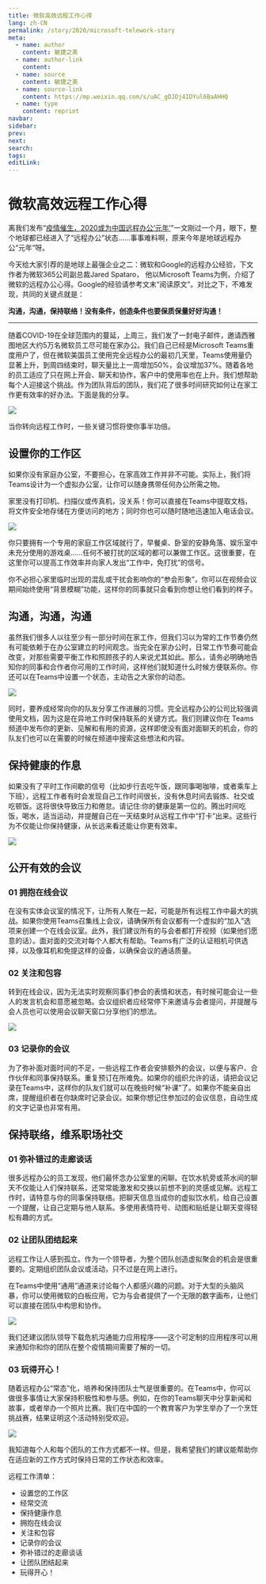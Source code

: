 ```yaml
---
title: 微软高效远程工作心得
lang: zh-CN
permalink: /story/2020/microsoft-telework-story
meta:
  - name: author
    content: 敏捷之美
  - name: author-link
    content: 
  - name: source
    content: 敏捷之美
  - name: source-link
    content: https://mp.weixin.qq.com/s/uAC_gDJDj4IDYul6BaAHHQ
  - name: type
    content: reprint
navbar:
sidebar:
prev:
next:
search:
tags:
editLink:
---
```

# 微软高效远程工作心得

<copyright :meta="$frontmatter.meta" />

离我们发布“[疫情催生，2020或为中国远程办公‘元年’](/viewpoint/2020/telework-china-year-one)”一文刚过一个月，眼下，整个地球都已经进入了“远程办公”状态……事事难料啊，原来今年是地球远程办公“元年”呀。

今天给大家引荐的是地球上最强企业之二：微软和Google的远程办公经验，下文作者为微软365公司副总裁Jared Spataro， 他以Microsoft Teams为例，介绍了微软的远程办公心得。Google的经验请参考文末“阅读原文”。对比之下，不难发现，共同的关键点就是：

**沟通，沟通，保持联络！没有条件，创造条件也要保质保量好好沟通！**
  
---

随着COVID-19在全球范围内的蔓延，上周三，我们发了一封电子邮件，邀请西雅图地区大约5万名微软员工尽可能在家办公。我们自己已经是Microsoft Teams重度用户了，但在微软美国员工使用完全远程办公的最初几天里，Teams使用量仍显著上升，到周四结束时，聊天量比上一周增加50%，会议增加37%。随着各地的员工适应了只在网上开会、聊天和协作，客户中的使用率也在上升。我们想帮助每个人迎接这个挑战。作为团队背后的团队，我们花了很多时间研究如何让在家工作更有效率的好办法。下面是我的分享。

![](./tc.02.01.003/1.jpg)

当你转向远程工作时，一些关键习惯将使你事半功倍。

## 设置你的工作区

如果你没有家庭办公室，不要担心，在家高效工作并非不可能。实际上，我们将Teams设计为一个虚拟办公室，让你可以随身携带任何办公所需之物。

家里没有打印机、扫描仪或传真机，没关系！你可以直接在Teams中提取文档，将文件安全地存储在方便访问的地方；同时你也可以随时随地迅速加入电话会议。

![](./tc.02.01.003/2.jpg)

你只要拥有一个专用的家庭工作区域就行了，早餐桌、卧室的安静角落、娱乐室中未充分使用的游戏桌……任何不被打扰的区域的都可以兼做工作区。这很重要，在这里你可以提高工作效率并向家人发出“工作中，免打扰”的信号。

你不必担心家里临时出现的混乱或干扰会影响你的“参会形象”，你可以在视频会议期间始终使用“背景模糊”功能，这样你的同事就只会看到你想让他们看到的样子。

## 沟通，沟通，沟通

虽然我们很多人以往至少有一部分时间在家工作，但我们习以为常的工作节奏仍然有可能依赖于在办公室建立的时间观念。当完全在家办公时，日常工作节奏可能会改变，对那些需要平衡工作和照顾孩子的人来说尤其如此。那么，请务必明确地告知你的同事和合作者你可用的工作时间，这样他们就知道什么时候方便联系你。你还可以在Teams中设置一个状态，主动告之大家你的动态。

![](./tc.02.01.003/3.jpg)

同时，要养成经常向你的队友分享工作进展的习惯。完全远程办公的公司比较强调使用文档，因为这是在异地工作时保持联系的关键方式。我们则建议你在 Teams 频道中发布你的更新、见解和有用的资源，这样即使没有面对面聊天的机会，你的队友们也可以在需要的时候在频道中搜索这些想法和内容。

## 保持健康的作息

如果没有了平时工作间歇的信号（比如步行去吃午饭，跟同事喝咖啡，或者乘车上下班），远程工作者有时会发现自己工作时间很长，没有休息时间去锻炼、社交或吃顿饭。这将很快导致压力和倦怠。请记住:你的健康是第一位的。腾出时间吃饭，喝水，适当运动，并提醒自己在一天结束时从远程工作中“打卡”出来。这些行为不仅能让你保持健康，从长远来看还能让你更有效率。

![](./tc.02.01.003/4.jpg)

## 公开有效的会议

### 01 拥抱在线会议

在没有实体会议室的情况下，让所有人聚在一起，可能是所有远程工作中最大的挑战。如果你使用Teams召集线上会议，请确保所有会议都有一个虚拟的“加入”选项来创建一个在线会议室。此外，我们建议所有的与会者都打开视频（如果他们愿意的话）。面对面的交流对每个人都大有帮助。Teams有广泛的认证相机可供选择，以及像耳机和免提这样的设备，以确保会议的通话质量。

### 02 关注和包容

转到在线会议，因为无法实时观察同事们参会的表情和状态，有时候可能会让一些人的发言机会和意愿被忽略。会议组织者应经常停下来邀请与会者提问，并提醒与会人员也可以使用会议聊天窗口分享他们的想法。 

![](./tc.02.01.003/5.jpg)

### 03 记录你的会议

为了弥补面对面时间的不足，一些远程工作者会安排额外的会议，以便与客户、合作伙伴和同事保持联系。重复预订在所难免。如果你的组织允许的话，请把会议记录在Teams中，这样你的队友们就可以在晚些时候“补课”了。如果你不能亲自出席，提醒组织者在你缺席时记录会议。如果你想记住参加过的会议信息，自动生成的文字记录也非常有用。


## 保持联络，维系职场社交

### 01 弥补错过的走廊谈话
  
很多远程办公的员工发现，他们最怀念办公室里的闲聊。在饮水机旁或茶水间的聊天不仅能让人们保持联系，还常常能激发和交换以前想不到的灵感或见解。远程工作时，请特意与你的同事保持联络。把聊天信息当成你的虚拟饮水机，给自己设置一个提醒，让自己定期与他人联系。多使用表情符号、动图和贴纸是让聊天变得轻松有趣的方式。
  
### 02 让团队团结起来

远程工作让人感到孤立。作为一个领导者，为整个团队创造虚拟聚会的机会是很重要的。定期组织团队会议或活动，只不过是在网上进行。

在Teams中使用“通用”通道来讨论每个人都感兴趣的问题。对于大型的头脑风暴，你可以使用微软的白板应用，它为与会者提供了一个无限的数字画布，让他们可以直接在团队中构思和协作。

![](./tc.02.01.003/6.jpg)

我们还建议团队领导下载危机沟通能力应用程序——这个可定制的应用程序可以用来通知你和你的团队在整个疫情期间需要了解的一切。

### 03 玩得开心！

随着远程办公“常态”化，培养和保持团队士气是很重要的。在Teams中，你可以做很多事情让大家保持积极性和参与感。例如，在你的Teams聊天中分享新闻和故事，或者举办一个照片比赛。我们在中国的一个教育客户为学生举办了一个烹饪挑战赛，结果证明这个活动特别受欢迎。

![](./tc.02.01.003/7.jpg)

我知道每个人和每个团队的工作方式都不一样。但是，我希望我们的建议能帮助你在适应新的工作方式时保持日常的工作状态和效率。

远程工作清单：

- 设置您的工作区
- 经常交流
- 保持健康作息
- 拥抱在线会议
- 关注和包容
- 记录你的会议
- 弥补错过的走廊谈话
- 让团队团结起来
- 玩得开心！
